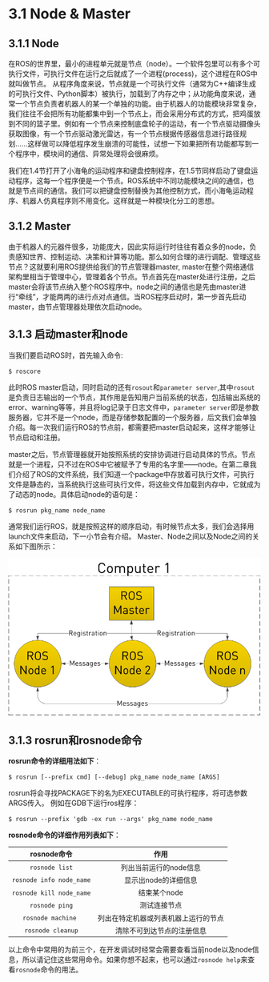 # 3.1 Node & Master

## 3.1.1 Node
在ROS的世界里，最小的进程单元就是节点（node）。一个软件包里可以有多个可执行文件，可执行文件在运行之后就成了一个进程(process)，这个进程在ROS中就叫做节点。
从程序角度来说，节点就是一个可执行文件（通常为C++编译生成的可执行文件、Python脚本）被执行，加载到了内存之中；从功能角度来说，通常一个节点负责者机器人的某一个单独的功能。由于机器人的功能模块非常复杂，我们往往不会把所有功能都集中到一个节点上，而会采用分布式的方式，把鸡蛋放到不同的篮子里。例如有一个节点来控制底盘轮子的运动，有一个节点驱动摄像头获取图像，有一个节点驱动激光雷达，有一个节点根据传感器信息进行路径规划……这样做可以降低程序发生崩溃的可能性，试想一下如果把所有功能都写到一个程序中，模块间的通信、异常处理将会很麻烦。

我们在1.4节打开了小海龟的运动程序和键盘控制程序，在1.5节同样启动了键盘运动程序，这每一个程序便是一个节点。ROS系统中不同功能模块之间的通信，也就是节点间的通信。我们可以把键盘控制替换为其他控制方式，而小海龟运动程序、机器人仿真程序则不用变化。这样就是一种模块化分工的思想。

## 3.1.2 Master
由于机器人的元器件很多，功能庞大，因此实际运行时往往有着众多的node，负责感知世界、控制运动、决策和计算等功能。那么如何合理的进行调配、管理这些节点？这就要利用ROS提供给我们的节点管理器master, master在整个网络通信架构里相当于管理中心，管理着各个节点。节点首先在master处进行注册，之后master会将该节点纳入整个ROS程序中。node之间的通信也是先由master进行“牵线”，才能两两的进行点对点通信。当ROS程序启动时，第一步首先启动master，由节点管理器处理依次启动node。

## 3.1.3 启动master和node

当我们要启动ROS时，首先输入命令:

	$ roscore

此时ROS master启动，同时启动的还有`rosout`和`parameter server`,其中`rosout`是负责日志输出的一个节点，其作用是告知用户当前系统的状态，包括输出系统的error、warning等等，并且将log记录于日志文件中，`parameter server`即是参数服务器，它并不是一个node，而是存储参数配置的一个服务器，后文我们会单独介绍。每一次我们运行ROS的节点前，都需要把master启动起来，这样才能够让节点启动和注册。
	
master之后，节点管理器就开始按照系统的安排协调进行启动具体的节点。节点就是一个进程，只不过在ROS中它被赋予了专用的名字里——node。在第二章我们介绍了ROS的文件系统，我们知道一个package中存放着可执行文件，可执行文件是静态的，当系统执行这些可执行文件，将这些文件加载到内存中，它就成为了动态的node。具体启动node的语句是：

	$ rosrun pkg_name node_name
通常我们运行ROS，就是按照这样的顺序启动，有时候节点太多，我们会选择用launch文件来启动，下一小节会有介绍。
Master、Node之间以及Node之间的关系如下图所示：

![](/pics/masterandnode.png)

## 3.1.3 rosrun和rosnode命令
**rosrun命令的详细用法如下**：

	$ rosrun [--prefix cmd] [--debug] pkg_name node_name [ARGS]

rosrun将会寻找PACKAGE下的名为EXECUTABLE的可执行程序，将可选参数ARGS传入。
例如在GDB下运行ros程序：

	$ rosrun --prefix 'gdb -ex run --args' pkg_name node_name


**rosnode命令的详细作用列表如下**：

|    rosnode命令    | 作用 |
| :------:   | :------:           |
| `rosnode list`               |   列出当前运行的node信息 |
| `rosnode info node_name`   |  显示出node的详细信息  |
| `rosnode kill node_name`   |  结束某个node |
| `rosnode ping`    |   测试连接节点 |
| `rosnode machine `     |  列出在特定机器或列表机器上运行的节点 |
| `rosnode cleanup`| 清除不可到达节点的注册信息|

以上命令中常用的为前三个，在开发调试时经常会需要查看当前node以及node信息，所以请记住这些常用命令。如果你想不起来，也可以通过`rosnode help`来查看`rosnode`命令的用法。

